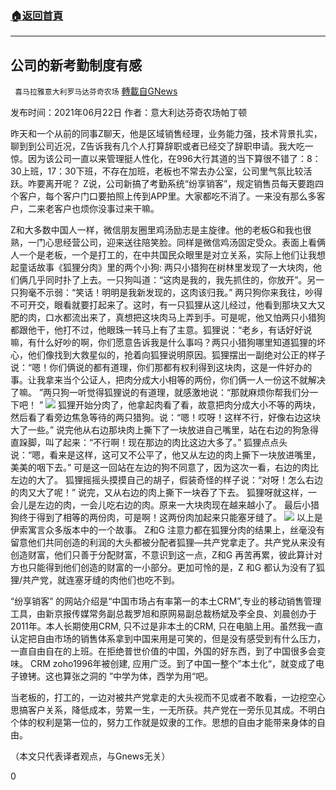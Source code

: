 ###  [:house:返回首頁](https://github.com/ourhimalayas/txt)
---

## 公司的新考勤制度有感
` 喜马拉雅意大利罗马达芬奇农场` [轉載自GNews](https://gnews.org/zh-hans/1339810/)

发布时间：2021年06月22日
作者：意大利达芬奇农场帕丁顿

昨天和一个从前的同事Z聊天，他是区域销售经理，业务能力强，技术背景扎实，聊到到公司近况，Z告诉我有几个人打算辞职或者已经交了辞职申请。我大吃一惊。因为该公司一直以来管理挺人性化，在996大行其道的当下算很不错了：8：30上班，17：30下班，不存在加班，老板也不常去办公室，公司里气氛比较活跃。咋要离开呢？ Z说，公司新搞了考勤系统“纷享销客”，规定销售员每天要跑四个客户，每个客户门口要拍照上传到APP里。大家都吃不消了。一来没有那么多客户，二来老客户也烦你没事过来干嘛。

Z和大多数中国人一样，微信朋友圈里鸡汤励志是主旋律。他的老板G和我也很熟，一门心思经营公司，迎来送往陪笑脸。同样是微信鸡汤固定受众。表面上看俩人一个是老板，一个是打工的，在中共国民众眼里是对立关系，实际上他们让我想起童话故事《狐狸分肉》里的两个小狗:
两只小猎狗在树林里发现了一大块肉，他们俩几乎同时扑了上去。一只狗叫道：“这肉是我的，我先抓住的，你放开”。另一只狗毫不示弱：“笑话！明明是我新发现的，这肉该归我。” 两只狗你来我往，吵得不可开交，眼看就要打起来了。这时，有一只狐狸从这儿经过，他看到那块又大又肥的肉，口水都流出来了，真想把这块肉马上弄到手。可是呢，他又怕两只小猎狗都跟他干，他打不过，他眼珠一转马上有了主意。狐狸说：“老乡，有话好好说嘛，有什么好吵的啊，你们愿意告诉我是什么事吗？两只小猎狗哪里知道狐狸的坏心，他们像找到大救星似的，抢着向狐狸说明原因。狐狸摆出一副绝对公正的样子说：“嗯！你们俩说的都有道理，你们那都有权利得到这块肉，这是一件好办的事。让我拿来当个公证人，把肉分成大小相等的两份，你们俩一人一份这不就解决了嘛。 ”两只狗一听觉得狐狸说的有道理，就感激地说：“那就麻烦你帮我们分一下吧！ ”
![]()![](https://gnews-media-offload.s3.amazonaws.com/wp-content/uploads/2021/06/21174927/%E7%8B%90%E7%8B%B8%E5%88%86%E8%82%891.jpg)
狐狸开始分肉了，他拿起肉看了看，故意把肉分成大小不等的两块，然后看了看旁边焦急等待的两只猎狗。说：“嗯！哎呀！这样不行，好像右边这块大了一些。”
说完他从右边那块肉上撕下了一块放进自己嘴里，站在右边的狗急得直跺脚，叫了起来：“不行啊！现在那边的肉比这边大多了。”
狐狸点点头说：“嗯，看来是这样，这可又不公平了，他又从左边的肉上撕下一块放进嘴里，美美的咽下去。”
可是这一回站在左边的狗不同意了，因为这次一看，右边的肉比左边的大了。
狐狸摇摇头摸摸自己的胡子，假装奇怪的样子说：“对呀！怎么右边的肉又大了呢！”
说完，又从右边的肉上撕下一块吞了下去。
狐狸呀就这样，一会儿是左边的肉，一会儿吃右边的肉。原来一大块肉现在越来越小了。
最后小猎狗终于得到了相等的两份肉，可是啊！这两份肉加起来只能塞牙缝了。
![]()![](https://gnews-media-offload.s3.amazonaws.com/wp-content/uploads/2021/06/21175110/%E7%8B%90%E7%8B%B8%E5%88%86%E8%82%892.jpg)
以上是伊索寓言众多版本中的一个故事。 Z和G 注意力都在狐狸分肉的结果上，丝毫没有留意他们共同创造的利润的大头都被分配者狐狸—共产党拿走了。共产党从来没有创造财富，他们只善于分配财富，不意识到这一点，Z和G 再苦再累，彼此算计对方也只能得到他们创造的财富的一小部分。更加可怜的是，Z 和G 都认为没有了狐狸/共产党，就连塞牙缝的肉他们也吃不到。

“纷享销客” 的网站介绍是“中国市场占有率第一的本土CRM”,专业的移动销售管理工具，由新京报传媒常务副总裁罗旭和原网易副总裁杨斌及李全良、刘晨创办于2011年。本人长期使用CRM, 只不过是非本土的CRM, 只在电脑上用。虽然我一直认定把自由市场的销售体系拿到中国来用是可笑的，但是没有感受到有什么压力，一直自由自在的上班。在拒绝普世价值的中国，外国的好东西，到了中国很多会变味。 CRM zoho1996年被创建, 应用广泛。到了中国一整个”本土化“，就变成了电子镣铐。这也算张之洞的 ”中学为体，西学为用“吧。

当老板的，打工的，一边对被共产党拿走的大头视而不见或者不敢看，一边挖空心思搞客户关系，降低成本，劳累一生，一无所获。共产党在一旁乐见其成。不明白个体的权利是第一位的，努力工作就是奴隶的工作。思想的自由才能带来身体的自由。

（本文只代表译者观点，与Gnews无关）

0
